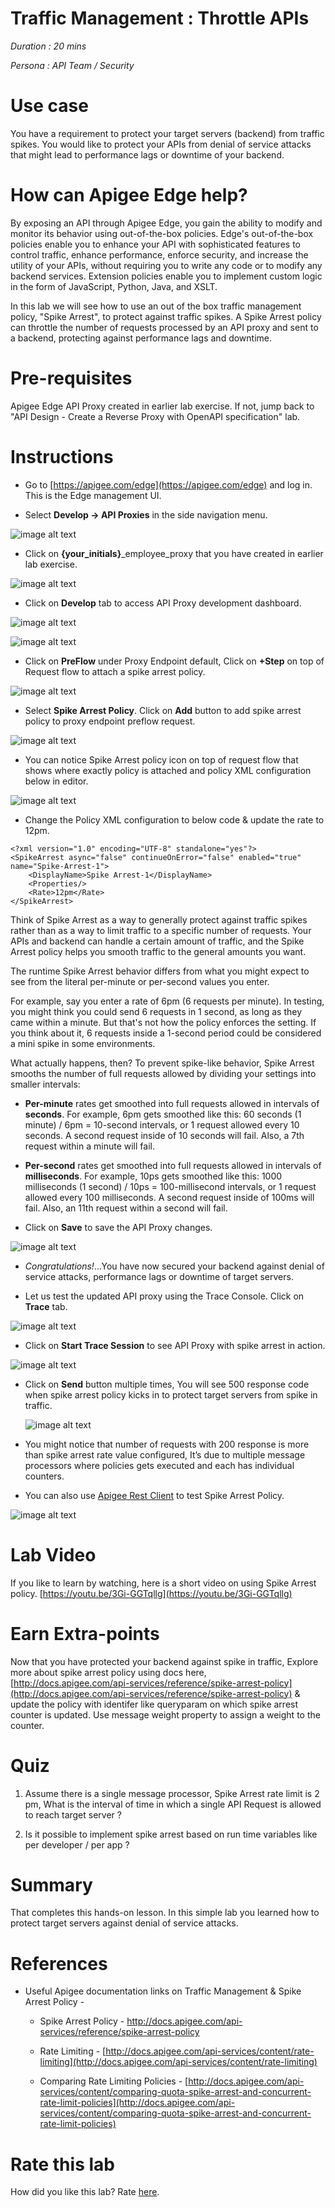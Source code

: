 # Traffic Management : Throttle APIs 

*Duration : 20 mins*

*Persona : API Team / Security*

# Use case

You have a requirement to protect your target servers (backend) from traffic spikes. You would like to protect your APIs from denial of service attacks that might lead to performance lags or downtime of your backend.

# How can Apigee Edge help?

By exposing an API through Apigee Edge, you gain the ability to modify and monitor its behavior using out-of-the-box policies. Edge's out-of-the-box policies enable you to enhance your API with sophisticated features to control traffic, enhance performance, enforce security, and increase the utility of your APIs, without requiring you to write any code or to modify any backend services. Extension policies enable you to implement custom logic in the form of JavaScript, Python, Java, and XSLT.

In this lab we will see how to use an out of the box traffic management policy, "Spike Arrest", to protect against traffic spikes. A Spike Arrest policy can throttle the number of requests processed by an API proxy and sent to a backend, protecting against performance lags and downtime.

# Pre-requisites

Apigee Edge API Proxy created in earlier lab exercise. If not, jump back to "API Design - Create a Reverse Proxy with OpenAPI specification" lab.

# Instructions

* Go to [https://apigee.com/edge](https://apigee.com/edge) and log in. This is the Edge management UI. 

* Select **Develop → API Proxies** in the side navigation menu.

![image alt text](./media/image_2.jpg)

* Click on **{your_initials}**_employee_proxy that you have created in earlier lab exercise.


![image alt text](./media/image_3.png)


* Click on **Develop** tab to access API Proxy development dashboard.

![image alt text](./media/image_4.png)

![image alt text](./media/image_5.png)

* Click on **PreFlow** under Proxy Endpoint default, Click on **+Step** on top of Request flow to attach a spike arrest policy.

![image alt text](./media/image_6.png)

* Select **Spike Arrest Policy**. Click on **Add** button to add spike arrest policy to proxy endpoint preflow request.

![image alt text](./media/image_7.png)

* You can notice Spike Arrest policy icon on top of request flow that shows where exactly policy is attached and policy XML configuration below in editor.

![image alt text](./media/image_8.png)

* Change the Policy XML configuration to below code & update the rate to 12pm.
```
<?xml version="1.0" encoding="UTF-8" standalone="yes"?>
<SpikeArrest async="false" continueOnError="false" enabled="true" name="Spike-Arrest-1">
    <DisplayName>Spike Arrest-1</DisplayName>
    <Properties/>
    <Rate>12pm</Rate>
</SpikeArrest>
```

Think of Spike Arrest as a way to generally protect against traffic spikes rather than as a way to limit traffic to a specific number of requests. Your APIs and backend can handle a certain amount of traffic, and the Spike Arrest policy helps you smooth traffic to the general amounts you want.

The runtime Spike Arrest behavior differs from what you might expect to see from the literal per-minute or per-second values you enter.

For example, say you enter a rate of 6pm (6 requests per minute). In testing, you might think you could send 6 requests in 1 second, as long as they came within a minute. But that's not how the policy enforces the setting. If you think about it, 6 requests inside a 1-second period could be considered a mini spike in some environments.

What actually happens, then? To prevent spike-like behavior, Spike Arrest smooths the number of full requests allowed by dividing your settings into smaller intervals:

* **Per-minute** rates get smoothed into full requests allowed in intervals of **seconds**. For example, 6pm gets smoothed like this: 60 seconds (1 minute) / 6pm = 10-second intervals, or 1 request allowed every 10 seconds. A second request inside of 10 seconds will fail. Also, a 7th request within a minute will fail.

* **Per-second** rates get smoothed into full requests allowed in intervals of **milliseconds**. For example, 10ps gets smoothed like this: 1000 milliseconds (1 second) / 10ps = 100-millisecond intervals, or 1 request allowed every 100 milliseconds. A second request inside of 100ms will fail. Also, an 11th request within a second will fail.

* Click on **Save** to save the API Proxy changes.

![image alt text](./media/image_9.png)

* *Congratulations!*...You have now secured your backend against denial of service attacks, performance lags or downtime of target servers.

* Let us test the updated API proxy using the Trace Console. Click on **Trace** tab.

![image alt text](./media/image_10.png)

* Click on **Start Trace Session** to see API Proxy with spike arrest in action.

![image alt text](./media/image_11.png)

* Click on **Send** button multiple times, You will see 500 response code when spike arrest policy kicks in to protect target servers from spike in traffic.

	![image alt text](./media/image_12.png)

* You might notice that number of requests with 200 response is more than spike arrest rate value configured, It’s due to multiple message processors where policies gets executed and each has individual counters.

* You can also use [Apigee Rest Client](https://apigee-rest-client.appspot.com/) to test Spike Arrest Policy.

![image alt text](./media/image_13.png)

# Lab Video

If you like to learn by watching, here is a short video on using Spike Arrest policy. [https://youtu.be/3Gi-GGTqllg](https://youtu.be/3Gi-GGTqllg)

# Earn Extra-points

Now that you have protected your backend against spike in traffic, Explore more about spike arrest policy using docs here, [http://docs.apigee.com/api-services/reference/spike-arrest-policy](http://docs.apigee.com/api-services/reference/spike-arrest-policy) & update the policy with identifer like queryparam on which spike arrest counter is updated. Use message weight property to assign a weight to the counter.

# Quiz

1. Assume there is a single message processor, Spike Arrest rate limit is 2 pm, What is the interval of time in which a single API Request is allowed to reach target server ?

2. Is it possible to implement spike arrest based on run time variables like per developer / per app ?

# Summary

That completes this hands-on lesson. In this simple lab you learned how to protect target servers against denial of service attacks.

# References

* Useful Apigee documentation links on Traffic Management & Spike Arrest Policy  - 

    * Spike Arrest Policy - http://docs.apigee.com/api-services/reference/spike-arrest-policy

    * Rate Limiting - [http://docs.apigee.com/api-services/content/rate-limiting](http://docs.apigee.com/api-services/content/rate-limiting)

    * Comparing Rate Limiting Policies - [http://docs.apigee.com/api-services/content/comparing-quota-spike-arrest-and-concurrent-rate-limit-policies](http://docs.apigee.com/api-services/content/comparing-quota-spike-arrest-and-concurrent-rate-limit-policies) 

# Rate this lab

How did you like this lab? Rate [here](https://goo.gl/forms/oivm4A6DqBKM9AEJ3).

